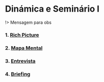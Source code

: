 # Dinámica e Seminário I

!> Mensagem para obs

### 1. [Rich Picture](docs/DS/dinamica-e-seminario-1/RichPicture.md)

### 2. [Mapa Mental](docs/DS/dinamica-e-seminario-1/MapaMental.md)

### 3. [Entrevista](docs/DS/dinamica-e-seminario-1/Entrevista.md)

### 4. [Briefing](docs/DS/dinamica-e-seminario-1/Briefing.md)
